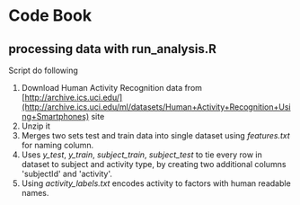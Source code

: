 # Code Book
## processing data with run_analysis.R
Script do following
1. Download Human Activity Recognition data from [http://archive.ics.uci.edu/](http://archive.ics.uci.edu/ml/datasets/Human+Activity+Recognition+Using+Smartphones) site
2. Unzip it
3. Merges two sets test and train data into single dataset using *features.txt* for naming column.
4. Uses *y_test*, *y_train*, *subject_train*, *subject_test* to tie every row in dataset to subject and activity type, by creating two additional columns 'subjectId' and 'activity'.
5. Using *activity_labels.txt* encodes activity to factors with human readable names.
